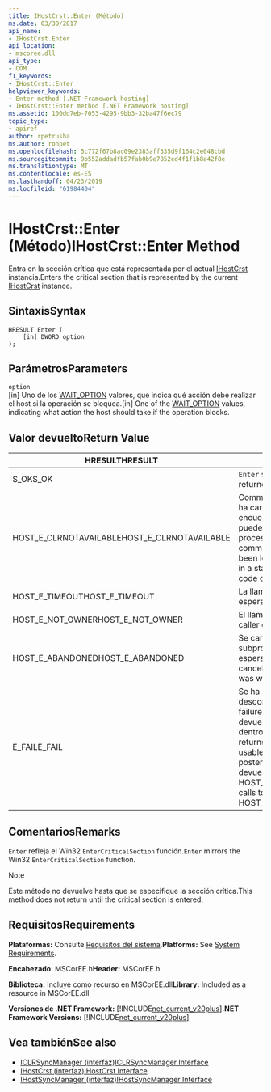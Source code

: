 ```yaml
---
title: IHostCrst::Enter (Método)
ms.date: 03/30/2017
api_name:
- IHostCrst.Enter
api_location:
- mscoree.dll
api_type:
- COM
f1_keywords:
- IHostCrst::Enter
helpviewer_keywords:
- Enter method [.NET Framework hosting]
- IHostCrst::Enter method [.NET Framework hosting]
ms.assetid: 100dd7eb-7053-4295-9bb3-32ba47f6ec79
topic_type:
- apiref
author: rpetrusha
ms.author: ronpet
ms.openlocfilehash: 5c772f67b8ac09e2383aff335d9f164c2e048cbd
ms.sourcegitcommit: 9b552addadfb57fab0b9e7852ed4f1f1b8a42f8e
ms.translationtype: MT
ms.contentlocale: es-ES
ms.lasthandoff: 04/23/2019
ms.locfileid: "61984404"
---
```

# <a name="ihostcrstenter-method"></a><span data-ttu-id="db2d4-102">IHostCrst::Enter (Método)</span><span class="sxs-lookup"><span data-stu-id="db2d4-102">IHostCrst::Enter Method</span></span>
<span data-ttu-id="db2d4-103">Entra en la sección crítica que está representada por el actual [IHostCrst](../../../../docs/framework/unmanaged-api/hosting/ihostcrst-interface.md) instancia.</span><span class="sxs-lookup"><span data-stu-id="db2d4-103">Enters the critical section that is represented by the current [IHostCrst](../../../../docs/framework/unmanaged-api/hosting/ihostcrst-interface.md) instance.</span></span>  
  
## <a name="syntax"></a><span data-ttu-id="db2d4-104">Sintaxis</span><span class="sxs-lookup"><span data-stu-id="db2d4-104">Syntax</span></span>  
  
```  
HRESULT Enter (  
    [in] DWORD option  
);  
```  
  
## <a name="parameters"></a><span data-ttu-id="db2d4-105">Parámetros</span><span class="sxs-lookup"><span data-stu-id="db2d4-105">Parameters</span></span>  
 `option`  
 <span data-ttu-id="db2d4-106">[in] Uno de los [WAIT_OPTION](../../../../docs/framework/unmanaged-api/hosting/wait-option-enumeration.md) valores, que indica qué acción debe realizar el host si la operación se bloquea.</span><span class="sxs-lookup"><span data-stu-id="db2d4-106">[in] One of the [WAIT_OPTION](../../../../docs/framework/unmanaged-api/hosting/wait-option-enumeration.md) values, indicating what action the host should take if the operation blocks.</span></span>  
  
## <a name="return-value"></a><span data-ttu-id="db2d4-107">Valor devuelto</span><span class="sxs-lookup"><span data-stu-id="db2d4-107">Return Value</span></span>  
  
|<span data-ttu-id="db2d4-108">HRESULT</span><span class="sxs-lookup"><span data-stu-id="db2d4-108">HRESULT</span></span>|<span data-ttu-id="db2d4-109">Descripción</span><span class="sxs-lookup"><span data-stu-id="db2d4-109">Description</span></span>|  
|-------------|-----------------|  
|<span data-ttu-id="db2d4-110">S_OK</span><span class="sxs-lookup"><span data-stu-id="db2d4-110">S_OK</span></span>|<span data-ttu-id="db2d4-111">`Enter` se devolvió correctamente.</span><span class="sxs-lookup"><span data-stu-id="db2d4-111">`Enter` returned successfully.</span></span>|  
|<span data-ttu-id="db2d4-112">HOST_E_CLRNOTAVAILABLE</span><span class="sxs-lookup"><span data-stu-id="db2d4-112">HOST_E_CLRNOTAVAILABLE</span></span>|<span data-ttu-id="db2d4-113">Common language runtime (CLR) no se ha cargado en un proceso o el CLR se encuentra en un estado en el que no se puede ejecutar código administrado o procesar la llamada correctamente.</span><span class="sxs-lookup"><span data-stu-id="db2d4-113">The common language runtime (CLR) has not been loaded into a process, or the CLR is in a state in which it cannot run managed code or process the call successfully.</span></span>|  
|<span data-ttu-id="db2d4-114">HOST_E_TIMEOUT</span><span class="sxs-lookup"><span data-stu-id="db2d4-114">HOST_E_TIMEOUT</span></span>|<span data-ttu-id="db2d4-115">La llamada ha agotado el tiempo de espera.</span><span class="sxs-lookup"><span data-stu-id="db2d4-115">The call timed out.</span></span>|  
|<span data-ttu-id="db2d4-116">HOST_E_NOT_OWNER</span><span class="sxs-lookup"><span data-stu-id="db2d4-116">HOST_E_NOT_OWNER</span></span>|<span data-ttu-id="db2d4-117">El llamador no posee el bloqueo.</span><span class="sxs-lookup"><span data-stu-id="db2d4-117">The caller does not own the lock.</span></span>|  
|<span data-ttu-id="db2d4-118">HOST_E_ABANDONED</span><span class="sxs-lookup"><span data-stu-id="db2d4-118">HOST_E_ABANDONED</span></span>|<span data-ttu-id="db2d4-119">Se canceló un evento mientras un subproceso bloqueado o fibra estaba esperando en ella.</span><span class="sxs-lookup"><span data-stu-id="db2d4-119">An event was canceled while a blocked thread or fiber was waiting on it.</span></span>|  
|<span data-ttu-id="db2d4-120">E_FAIL</span><span class="sxs-lookup"><span data-stu-id="db2d4-120">E_FAIL</span></span>|<span data-ttu-id="db2d4-121">Se ha producido un error irrecuperable desconocido.</span><span class="sxs-lookup"><span data-stu-id="db2d4-121">An unknown catastrophic failure occurred.</span></span> <span data-ttu-id="db2d4-122">Cuando un método devuelve E_FAIL, CLR ya no es utilizable dentro del proceso.</span><span class="sxs-lookup"><span data-stu-id="db2d4-122">When a method returns E_FAIL, the CLR is no longer usable within the process.</span></span> <span data-ttu-id="db2d4-123">Las llamadas posteriores a métodos de hospedaje devuelven HOST_E_CLRNOTAVAILABLE.</span><span class="sxs-lookup"><span data-stu-id="db2d4-123">Subsequent calls to hosting methods return HOST_E_CLRNOTAVAILABLE.</span></span>|  
  
## <a name="remarks"></a><span data-ttu-id="db2d4-124">Comentarios</span><span class="sxs-lookup"><span data-stu-id="db2d4-124">Remarks</span></span>  
 <span data-ttu-id="db2d4-125">`Enter` refleja el Win32 `EnterCriticalSection` función.</span><span class="sxs-lookup"><span data-stu-id="db2d4-125">`Enter` mirrors the Win32 `EnterCriticalSection` function.</span></span>  
  
> [!NOTE]
>  <span data-ttu-id="db2d4-126">Este método no devuelve hasta que se especifique la sección crítica.</span><span class="sxs-lookup"><span data-stu-id="db2d4-126">This method does not return until the critical section is entered.</span></span>  
  
## <a name="requirements"></a><span data-ttu-id="db2d4-127">Requisitos</span><span class="sxs-lookup"><span data-stu-id="db2d4-127">Requirements</span></span>  
 <span data-ttu-id="db2d4-128">**Plataformas:** Consulte [Requisitos del sistema](../../../../docs/framework/get-started/system-requirements.md).</span><span class="sxs-lookup"><span data-stu-id="db2d4-128">**Platforms:** See [System Requirements](../../../../docs/framework/get-started/system-requirements.md).</span></span>  
  
 <span data-ttu-id="db2d4-129">**Encabezado**: MSCorEE.h</span><span class="sxs-lookup"><span data-stu-id="db2d4-129">**Header:** MSCorEE.h</span></span>  
  
 <span data-ttu-id="db2d4-130">**Biblioteca:** Incluye como recurso en MSCorEE.dll</span><span class="sxs-lookup"><span data-stu-id="db2d4-130">**Library:** Included as a resource in MSCorEE.dll</span></span>  
  
 <span data-ttu-id="db2d4-131">**Versiones de .NET Framework:** [!INCLUDE[net_current_v20plus](../../../../includes/net-current-v20plus-md.md)]</span><span class="sxs-lookup"><span data-stu-id="db2d4-131">**.NET Framework Versions:** [!INCLUDE[net_current_v20plus](../../../../includes/net-current-v20plus-md.md)]</span></span>  
  
## <a name="see-also"></a><span data-ttu-id="db2d4-132">Vea también</span><span class="sxs-lookup"><span data-stu-id="db2d4-132">See also</span></span>

- [<span data-ttu-id="db2d4-133">ICLRSyncManager (interfaz)</span><span class="sxs-lookup"><span data-stu-id="db2d4-133">ICLRSyncManager Interface</span></span>](../../../../docs/framework/unmanaged-api/hosting/iclrsyncmanager-interface.md)
- [<span data-ttu-id="db2d4-134">IHostCrst (interfaz)</span><span class="sxs-lookup"><span data-stu-id="db2d4-134">IHostCrst Interface</span></span>](../../../../docs/framework/unmanaged-api/hosting/ihostcrst-interface.md)
- [<span data-ttu-id="db2d4-135">IHostSyncManager (interfaz)</span><span class="sxs-lookup"><span data-stu-id="db2d4-135">IHostSyncManager Interface</span></span>](../../../../docs/framework/unmanaged-api/hosting/ihostsyncmanager-interface.md)

